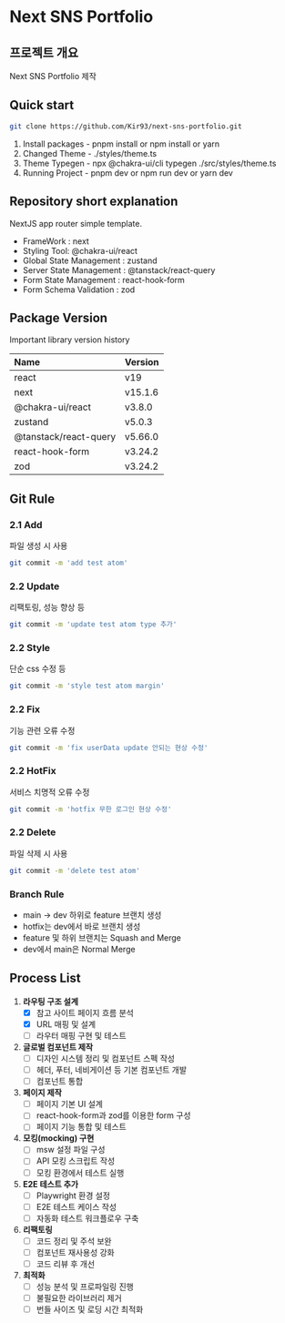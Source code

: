 # Next SNS Portfolio

## 프로젝트 개요

Next SNS Portfolio 제작

## Quick start

```zsh
git clone https://github.com/Kir93/next-sns-portfolio.git
```

1. Install packages - pnpm install or npm install or yarn
2. Changed Theme - ./styles/theme.ts
3. Theme Typegen - npx @chakra-ui/cli typegen ./src/styles/theme.ts
4. Running Project - pnpm dev or npm run dev or yarn dev

## Repository short explanation

NextJS app router simple template.

- FrameWork : next
- Styling Tool: @chakra-ui/react
- Global State Management : zustand
- Server State Management : @tanstack/react-query
- Form State Management : react-hook-form
- Form Schema Validation : zod

## Package Version

Important library version history

| Name                  | Version |
| :-------------------- | :------ |
| react                 | v19     |
| next                  | v15.1.6 |
| @chakra-ui/react      | v3.8.0  |
| zustand               | v5.0.3  |
| @tanstack/react-query | v5.66.0 |
| react-hook-form       | v3.24.2 |
| zod                   | v3.24.2 |

## Git Rule

### 2.1 Add

파일 생성 시 사용

```zsh
git commit -m 'add test atom'
```

### 2.2 Update

리팩토링, 성능 향상 등

```zsh
git commit -m 'update test atom type 추가'
```

### 2.2 Style

단순 css 수정 등

```zsh
git commit -m 'style test atom margin'
```

### 2.2 Fix

기능 관련 오류 수정

```zsh
git commit -m 'fix userData update 안되는 현상 수정'
```

### 2.2 HotFix

서비스 치명적 오류 수정

```zsh
git commit -m 'hotfix 무한 로그인 현상 수정'
```

### 2.2 Delete

파일 삭제 시 사용

```zsh
git commit -m 'delete test atom'
```

### Branch Rule

- main → dev 하위로 feature 브랜치 생성
- hotfix는 dev에서 바로 브랜치 생성
- feature 및 하위 브랜치는 Squash and Merge
- dev에서 main은 Normal Merge

## Process List

1. **라우팅 구조 설계**
   - [x] 참고 사이트 페이지 흐름 분석
   - [x] URL 매핑 및 설계
   - [ ] 라우터 매핑 구현 및 테스트
2. **글로벌 컴포넌트 제작**
   - [ ] 디자인 시스템 정리 및 컴포넌트 스펙 작성
   - [ ] 헤더, 푸터, 네비게이션 등 기본 컴포넌트 개발
   - [ ] 컴포넌트 통합
3. **페이지 제작**
   - [ ] 페이지 기본 UI 설계
   - [ ] react-hook-form과 zod를 이용한 form 구성
   - [ ] 페이지 기능 통합 및 테스트
4. **모킹(mocking) 구현**
   - [ ] msw 설정 파일 구성
   - [ ] API 모킹 스크립트 작성
   - [ ] 모킹 환경에서 테스트 실행
5. **E2E 테스트 추가**
   - [ ] Playwright 환경 설정
   - [ ] E2E 테스트 케이스 작성
   - [ ] 자동화 테스트 워크플로우 구축
6. **리팩토링**
   - [ ] 코드 정리 및 주석 보완
   - [ ] 컴포넌트 재사용성 강화
   - [ ] 코드 리뷰 후 개선
7. **최적화**
   - [ ] 성능 분석 및 프로파일링 진행
   - [ ] 불필요한 라이브러리 제거
   - [ ] 번들 사이즈 및 로딩 시간 최적화
